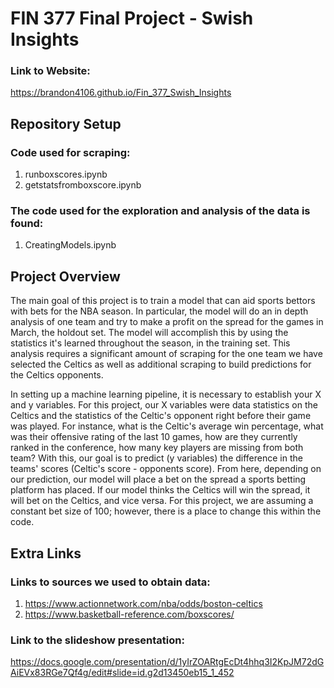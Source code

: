 # FIN 377 Final Project - Swish Insights

### Link to Website:
https://brandon4106.github.io/Fin_377_Swish_Insights

## Repository Setup

### Code used for scraping:

1. runboxscores.ipynb
2. getstatsfromboxscore.ipynb

### The code used for the exploration and analysis of the data is found:

1. CreatingModels.ipynb

## Project Overview

The main goal of this project is to train a model that can aid sports bettors with bets for the NBA season. In particular, the model will do an in depth analysis of one team and try to make a profit on the spread for the games in March, the holdout set. The model will accomplish this by using the statistics it's learned throughout the season, in the training set. This analysis requires a significant amount of scraping for the one team we have selected the Celtics as well as additional scraping to build predictions for the Celtics opponents.

In setting up a machine learning pipeline, it is necessary to establish your X and y variables. For this project, our X variables were data statistics on the Celtics and the statistics of the Celtic's opponent right before their game was played. For instance, what is the Celtic's average win percentage, what was their offensive rating of the last 10 games, how are they currently ranked in the conference, how many key players are missing from both team? With this, our goal is to predict (y variables) the difference in the teams' scores (Celtic's score - opponents score). From here, depending on our prediction, our model will place a bet on the spread a sports betting platform has placed. If our model thinks the Celtics will win the spread, it will bet on the Celtics, and vice versa. For this project, we are assuming a constant bet size of 100; however, there is a place to change this within the code.

## Extra Links

### Links to sources we used to obtain data:

1. https://www.actionnetwork.com/nba/odds/boston-celtics
2. https://www.basketball-reference.com/boxscores/

### Link to the slideshow presentation:
https://docs.google.com/presentation/d/1yIrZOARtgEcDt4hhq3I2KpJM72dGAiEVx83RGe7Qf4g/edit#slide=id.g2d13450eb15_1_452






